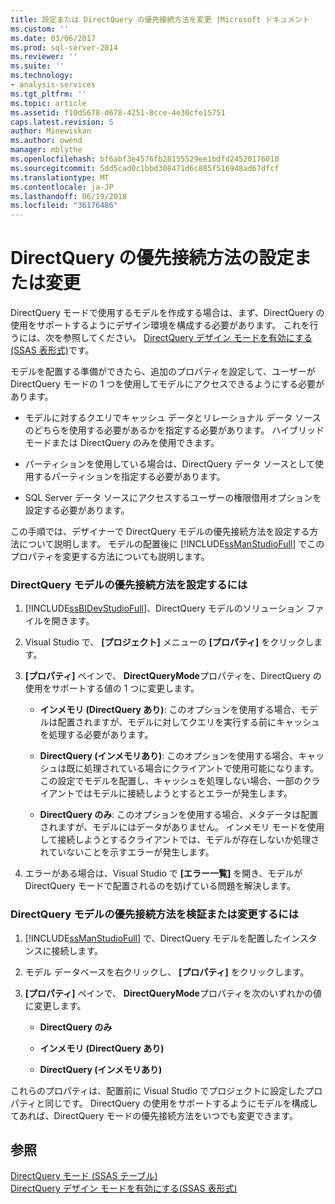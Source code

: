 ```yaml
---
title: 設定または DirectQuery の優先接続方法を変更 |Microsoft ドキュメント
ms.custom: ''
ms.date: 03/06/2017
ms.prod: sql-server-2014
ms.reviewer: ''
ms.suite: ''
ms.technology:
- analysis-services
ms.tgt_pltfrm: ''
ms.topic: article
ms.assetid: f10d5678-d678-4251-8cce-4e30cfe15751
caps.latest.revision: 5
author: Minewiskan
ms.author: owend
manager: mblythe
ms.openlocfilehash: bf6abf3e4576fb28155529ee1bdfd24520176010
ms.sourcegitcommit: 5dd5cad0c1bbd308471d6c885f516948ad67dfcf
ms.translationtype: MT
ms.contentlocale: ja-JP
ms.lasthandoff: 06/19/2018
ms.locfileid: "36176486"
---
```

# <a name="set-or-change-the-preferred-connection-method-for-directquery"></a>DirectQuery の優先接続方法の設定または変更
  DirectQuery モードで使用するモデルを作成する場合は、まず、DirectQuery の使用をサポートするようにデザイン環境を構成する必要があります。 これを行うには、次を参照してください。 [DirectQuery デザイン モードを有効にする&#40;SSAS 表形式&#41;](tabular-models/enable-directquery-mode-in-ssdt.md)です。  
  
 モデルを配置する準備ができたら、追加のプロパティを設定して、ユーザーが DirectQuery モードの 1 つを使用してモデルにアクセスできるようにする必要があります。  
  
-   モデルに対するクエリでキャッシュ データとリレーショナル データ ソースのどちらを使用する必要があるかを指定する必要があります。 ハイブリッド モードまたは DirectQuery のみを使用できます。  
  
-   パーティションを使用している場合は、DirectQuery データ ソースとして使用するパーティションを指定する必要があります。  
  
-   SQL Server データ ソースにアクセスするユーザーの権限借用オプションを設定する必要があります。  
  
 この手順では、デザイナーで DirectQuery モデルの優先接続方法を設定する方法について説明します。 モデルの配置後に [!INCLUDE[ssManStudioFull](../includes/ssmanstudiofull-md.md)] でこのプロパティを変更する方法についても説明します。  
  
### <a name="to-set-the-preferred-connection-method-for-a-directquery-model"></a>DirectQuery モデルの優先接続方法を設定するには  
  
1.  [!INCLUDE[ssBIDevStudioFull](../includes/ssbidevstudiofull-md.md)]、DirectQuery モデルのソリューション ファイルを開きます。  
  
2.  Visual Studio で、 **[プロジェクト]** メニューの **[プロパティ]** をクリックします。  
  
3.  **[プロパティ]** ペインで、 **DirectQueryMode**プロパティを、DirectQuery の使用をサポートする値の 1 つに変更します。  
  
    -   **インメモリ (DirectQuery あり)**: このオプションを使用する場合、モデルは配置されますが、モデルに対してクエリを実行する前にキャッシュを処理する必要があります。  
  
    -   **DirectQuery (インメモリあり)**: このオプションを使用する場合、キャッシュは既に処理されている場合にクライアントで使用可能になります。 この設定でモデルを配置し、キャッシュを処理しない場合、一部のクライアントではモデルに接続しようとするとエラーが発生します。  
  
    -   **DirectQuery のみ**: このオプションを使用する場合、メタデータは配置されますが、モデルにはデータがありません。 インメモリ モードを使用して接続しようとするクライアントでは、モデルが存在しないか処理されていないことを示すエラーが発生します。  
  
4.  エラーがある場合は、Visual Studio で **[エラー一覧]** を開き、モデルが DirectQuery モードで配置されるのを妨げている問題を解決します。  
  
### <a name="to-verify-or-change-the-preferred-connection-method-for-a-directquery-model"></a>DirectQuery モデルの優先接続方法を検証または変更するには  
  
1.  [!INCLUDE[ssManStudioFull](../includes/ssmanstudiofull-md.md)] で、DirectQuery モデルを配置したインスタンスに接続します。  
  
2.  モデル データベースを右クリックし、 **[プロパティ]** をクリックします。  
  
3.  **[プロパティ]** ペインで、 **DirectQueryMode**プロパティを次のいずれかの値に変更します。  
  
    -   **DirectQuery のみ**  
  
    -   **インメモリ (DirectQuery あり)**  
  
    -   **DirectQuery (インメモリあり)**  
  
 これらのプロパティは、配置前に Visual Studio でプロジェクトに設定したプロパティと同じです。 DirectQuery の使用をサポートするようにモデルを構成してあれば、DirectQuery モードの優先接続方法をいつでも変更できます。  
  
## <a name="see-also"></a>参照  
 [DirectQuery モード &#40;SSAS テーブル&#41;](tabular-models/directquery-mode-ssas-tabular.md)   
 [DirectQuery デザイン モードを有効にする&#40;SSAS 表形式&#41;](tabular-models/enable-directquery-mode-in-ssdt.md)  
  
  
